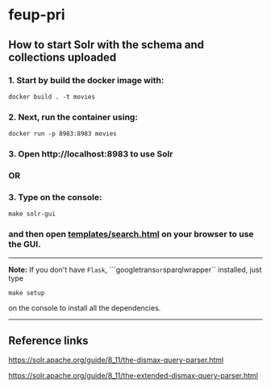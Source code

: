 # feup-pri

## How to start Solr with the schema and collections uploaded

### 1. Start by build the docker image with:

```console
docker build . -t movies
```

### 2. Next, run the container using: 
   
```console
docker run -p 8983:8983 movies
```

### 3. Open http://localhost:8983 to use Solr 

### **OR**

### 3. Type on the console:

```console
make solr-gui
```

### and then open [templates/search.html](templates/search.html) on your browser to use the GUI.

---

**Note:** If you don't have ``Flask``, ```googletrans`` or ``sparqlwrapper`` installed, just type

```console
make setup
```

on the console to install all the dependencies.

---

## Reference links

https://solr.apache.org/guide/8_11/the-dismax-query-parser.html

https://solr.apache.org/guide/8_11/the-extended-dismax-query-parser.html

